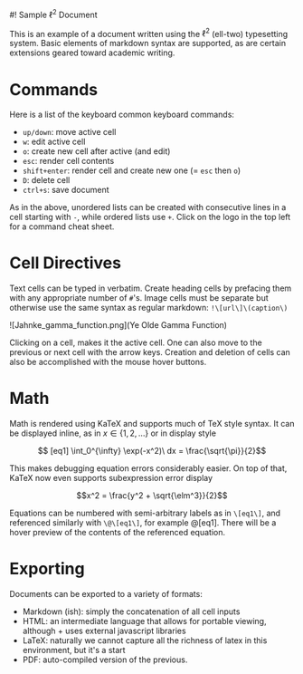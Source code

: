 #! Sample $\ell^2$ Document

This is an example of a document written using the $\ell^2$ (ell-two) typesetting system. Basic elements of markdown syntax are supported, as are certain extensions geared toward academic writing.

# Commands

Here is a list of the keyboard common keyboard commands:

- `up/down`: move active cell
- `w`: edit active cell
- `o`: create new cell after active (and edit)
- `esc`: render cell contents
- `shift+enter`: render cell and create new one (= `esc` then `o`)
- `D`: delete cell
- `ctrl+s`: save document

As in the above, unordered lists can be created with consecutive lines in a cell starting with `-`, while ordered lists use `+`. Click on the logo in the top left for a command cheat sheet.

# Cell Directives

Text cells can be typed in verbatim. Create heading cells by prefacing them with any appropriate number of `#`'s. Image cells must be separate but otherwise use the same syntax as regular markdown: `!\[url\]\(caption\)`

![Jahnke_gamma_function.png](Ye Olde Gamma Function)

Clicking on a cell, makes it the active cell. One can also move to the previous or next cell with the arrow keys. Creation and deletion of cells can also be accomplished with the mouse hover buttons.

# Math

Math is rendered using KaTeX and supports much of TeX style syntax. It can be displayed inline, as in $x \in \{1,2,\ldots\}$ or in display style

$$ [eq1] \int_0^{\infty} \exp(-x^2)\ dx = \frac{\sqrt{\pi}}{2}$$

This makes debugging equation errors considerably easier. On top of that, KaTeX now even supports subexpression error display

$$x^2 = \frac{y^2 + \sqrt{\elm^3}}{2}$$

Equations can be numbered with semi-arbitrary labels as in `\[eq1\]`, and referenced similarly with `\@\[eq1\]`, for example @[eq1]. There will be a hover preview of the contents of the referenced equation.

# Exporting

Documents can be exported to a variety of formats:

+ Markdown (ish): simply the concatenation of all cell inputs
+ HTML: an intermediate language that allows for portable viewing, although + uses external javascript libraries
+ LaTeX: naturally we cannot capture all the richness of latex in this environment, but it's a start
+ PDF: auto-compiled version of the previous.
